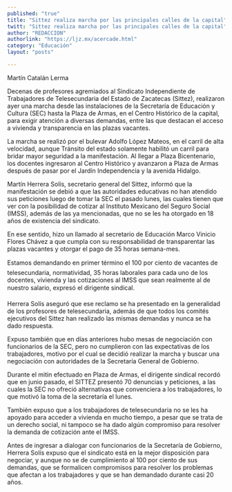 ```yaml
---
published: "true"
title: "Sittez realiza marcha por las principales calles de la capital"
twitt: "Sittez realiza marcha por las principales calles de la capital"
author: "REDACCION"
authorlink: "https://ljz.mx/acercade.html"
category: "Educación"
layout: "posts"

---
```



  Martín Catalán Lerma



  Decenas de profesores agremiados al Sindicato Independiente de Trabajadores de Telesecundaria del Estado de Zacatecas (Sittez), realizaron ayer una marcha desde las instalaciones de la Secretaría de Educación y Cultura (SEC) hasta la Plaza de Armas, en el Centro Histórico de la capital, para exigir atención a diversas demandas, entre las que destacan el acceso a vivienda y transparencia en las plazas vacantes.



  La marcha se realizó por el bulevar Adolfo López Mateos, en el carril de alta velocidad, aunque Tránsito del estado solamente habilitó un carril para bridar mayor seguridad a la manifestación. Al llegar a Plaza Bicentenario, los docentes ingresaron al Centro Histórico y avanzaron a Plaza de Armas después de pasar por el Jardín Independencia y la avenida Hidalgo.



  Martín Herrera Solís, secretario general del Sittez, informó que la manifestación se debió a que las autoridades educativas no han atendido sus peticiones luego de tomar la SEC el pasado lunes, las cuales tienen que ver con la posibilidad de cotizar al Instituto Mexicano del Seguro Social (IMSS), además de las ya mencionadas, que no se les ha otorgado en 18 años de existencia del sindicato.



  En ese sentido, hizo un llamado al secretario de Educación Marco Vinicio Flores Chávez a que cumpla con su responsabilidad de transparentar las plazas vacantes y otorgar el pago de 35 horas semana-mes.



  Estamos demandando en primer término el 100 por ciento de vacantes de telesecundaria, normatividad, 35 horas laborales para cada uno de los docentes, vivienda y las cotizaciones al IMSS que sean realmente al de nuestro salario, expresó el dirigente sindical.



  Herrera Solís aseguró que ese reclamo se ha presentado en la generalidad de los profesores de telesecundaria, además de que todos los comités ejecutivos del Sittez han realizado las mismas demandas y nunca se ha dado respuesta.



  Expuso también que en días anteriores hubo mesas de negociación con funcionarios de la SEC, pero no cumplieron con las expectativas de los trabajadores, motivo por el cual se decidió realizar la marcha y buscar una negociación con autoridades de la Secretaría General de Gobierno.



  Durante el mitin efectuado en Plaza de Armas, el dirigente sindical recordó que en junio pasado, el SITTEZ presentó 70 denuncias y peticiones, a las cuales la SEC no ofreció alternativas que convenciera a los trabajadores, lo que motivó la toma de la secretaría el lunes.



  También expuso que a los trabajadores de telesecundaria no se les ha apoyado para acceder a vivienda en mucho tiempo, a pesar que se trata de un derecho social, ni tampoco se ha dado algún compromiso para resolver la demanda de cotización ante el IMSS.



  Antes de ingresar a dialogar con funcionarios de la Secretaría de Gobierno, Herrera Solís expuso que el sindicato está en la mejor disposición para negociar, y aunque no se de cumplimiento al 100 por ciento de sus demandas, que se formalicen compromisos para resolver los problemas que afectan a los trabajadores y que se han demandado durante casi 20 años.

